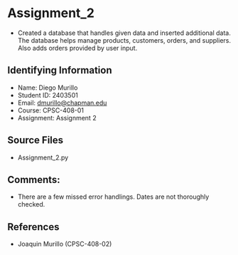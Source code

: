 # Assignment_2
* Created a database that handles given data and inserted additional data. The database helps manage products, customers, orders, and suppliers. Also adds orders provided by user input.

## Identifying Information

* Name: Diego Murillo
* Student ID: 2403501
* Email: dmurillo@chapman.edu
* Course: CPSC-408-01
* Assignment: Assignment 2

## Source Files
* Assignment_2.py

## Comments:
* There are a few missed error handlings. Dates are not thoroughly checked.

## References
* Joaquin Murillo (CPSC-408-02)
